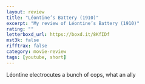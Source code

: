 ```yaml
---
layout: review
title: "Léontine’s Battery (1910)"
excerpt: "My review of Léontine’s Battery (1910)"
rating: ""
letterboxd_url: https://boxd.it/8KfIDf
mst3k: false
rifftrax: false
category: movie-review
tags: [youtube, short]
---
```


Léontine electrocutes a bunch of cops, what an ally
